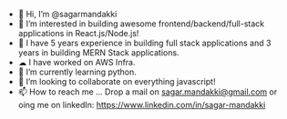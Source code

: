 - 👋 Hi, I’m @sagarmandakki
- 👀 I’m interested in building awesome frontend/backend/full-stack applications in React.js/Node.js!
- 🤠 I have 5 years experience in building full stack applications and 3 years in building MERN Stack applications.
- ☁ I have worked on AWS Infra.
- 🌱 I’m currently learning python.
- 💞️ I’m looking to collaborate on everything javascript!
- 📫 How to reach me ... Drop a mail on sagar.mandakki@gmail.com or oing me on linkedIn: https://www.linkedin.com/in/sagar-mandakki

<!---
sagarmandakki/sagarmandakki is a ✨ special ✨ repository because its `README.md` (this file) appears on your GitHub profile.
You can click the Preview link to take a look at your changes.
--->
